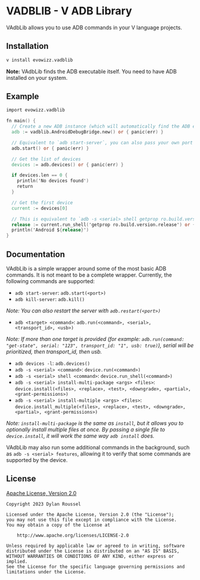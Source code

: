 # VADBLIB - V ADB Library
VAdbLib allows you to use ADB commands in your V language projects.

## Installation
```bash
v install evowizz.vadblib
```

**Note:** VAdbLib finds the ADB executable itself. You need to have ADB installed on your system.

## Example
```v
import evowizz.vadblib

fn main() {
  // Create a new ADB instance (which will automatically find the ADB executable)
  adb := vadblib.AndroidDebugBridge.new() or { panic(err) }

  // Equivalent to `adb start-server`, you can also pass your own port
  adb.start() or { panic(err) }

  // Get the list of devices
  devices := adb.devices() or { panic(err) }

  if devices.len == 0 {
    println('No devices found')
    return
  }

  // Get the first device
  current := devices[0]

  // This is equivalent to `adb -s <serial> shell getprop ro.build.version.release`
  release := current.run_shell('getprop ro.build.version.release') or { panic(err) }
  println('Android ${release}')
}
```

## Documentation
VAdbLib is a simple wrapper around some of the most basic ADB commands. It is not meant to be a complete wrapper. Currently, the following commands are supported:

- `adb start-server`: `adb.start(<port>)`
- `adb kill-server`: `adb.kill()`

_Note: You can also restart the server with `adb.restart(<port>)`_

- `adb <target> <command>`: `adb.run(<command>, <serial>, <transport_id>, <usb>)`

_Note: If more than one target is provided (for example: `adb.run(command: "get-state", serial: "123", transport_id: "1", usb: true)`), serial will be prioritized, then transport_id, then usb._

- `adb devices -l`: `adb.devices()`
- `adb -s <serial> <command>`: `device.run(<command>)`
- `adb -s <serial> shell <command>`: `device.run_shell(<command>)`
- `adb -s <serial> install-multi-package <args> <files>`: `device.install(<files>, <replace>, <test>, <downgrade>, <partial>, <grant-permissions>)`  
- `adb -s <serial> install-multiple <args> <files>`: `device.install_multiple(<files>, <replace>, <test>, <downgrade>, <partial>, <grant-permissions>)`

_Note: `install-multi-package` is the same as `install`, but it allows you to optionally install multiple files at once. By passing a single file to `device.install`, it will work the same way `adb install` does._

VAdbLib may also run some additional commands in the background, such as `adb -s <serial> features`, allowing it to verify that some commands are supported by the device.

## License

[Apache License, Version 2.0](LICENSE)
```
Copyright 2023 Dylan Roussel

Licensed under the Apache License, Version 2.0 (the "License");
you may not use this file except in compliance with the License.
You may obtain a copy of the License at

    http://www.apache.org/licenses/LICENSE-2.0

Unless required by applicable law or agreed to in writing, software
distributed under the License is distributed on an "AS IS" BASIS,
WITHOUT WARRANTIES OR CONDITIONS OF ANY KIND, either express or implied.
See the License for the specific language governing permissions and
limitations under the License.
```